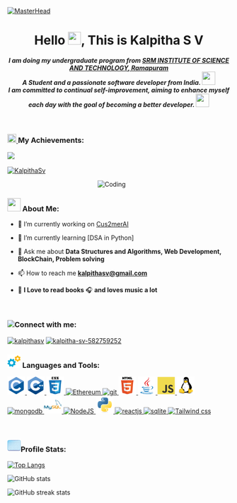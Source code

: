 [![MasterHead](https://github.com/MishManners/MishManners/raw/master/MishManners%20Room%20animated.gif)](https://github.com/kalpithasv)
<h1 align="center">Hello <a href="https://github.com/SiddharthaBhattacharjee"><img src="https://github.com/iamimmanuelraj/iamimmanuelraj/blob/master/Assets/Handshake.gif" width="29px" height="29px"></a>, This is Kalpitha S V</h1>
<h4 align="center"><i>
I am doing my undergraduate program from <a href="https://www.srmist.edu.in/"> <b>SRM INSTITUTE OF SCIENCE AND TECHNOLOGY</b>, Ramapuram</a>
<br> A Student and a passionate software developer from India. <a href="https://www.linkedin.com/in/kalpitha-sv-582759252/"><img src="https://github.com/iamimmanuelraj/iamimmanuelraj/blob/master/Assets/Developer.gif" width="30px" height="30px"></a><br>I am committed to continual self-improvement, aiming to enhance myself each day with the goal of becoming a better developer. <a href="https://twitter.com/KalpithaSv"><img src="https://github.com/iamimmanuelraj/iamimmanuelraj/blob/master/Assets/Rocket.gif" width="30px" height="30px"></a></i></h4>
<br>

<h3 align="left"><a href="[![trophy](https://github-kalpithasv-trophy.vercel.app/?username=ryo-ma&theme=onedark)](https://github.com/ryo-ma/github-profile-trophy)"><img src="https://github.com/iamimmanuelraj/iamimmanuelraj/blob/master/Assets/Medal.gif" width="20px" height="20px"> </a> My Achievements:</h3>

![](https://github-profile-trophy.vercel.app/?username=kalpithasv&theme=discord&no-frame=false&no-bg=false&margin-w=3&margin-h=3)
<p align="left"> <a href="https://twitter.com/KalpithaSv" target="blank"><img src="https://img.shields.io/twitter/follow/KalpithaSv?logo=twitter&style=for-the-badge" alt="KalpithaSv" /></a> </p>

<a href="https://github.com/kalpithasv?tab=repositories"><img align="right" alt="Coding" width="300" src="https://github.com/iamimmanuelraj/iamimmanuelraj/blob/master/Assets/computer-work.gif"></a>
<br>
<h3 align="left"><a href="https://www.linkedin.com/in/kalpitha-sv-582759252/"><img src="https://github.com/iamimmanuelraj/iamimmanuelraj/blob/master//Developer.gif" width="30px" height="30px"></a> About Me:</h3>

- 🔭 I’m currently working on [Cus2merAI](https://github.com/kalpithasv/intel-twilio-backend)

- 🌱 I’m currently learning [DSA in Python]

- 💬 Ask me about **Data Structures and Algorithms, Web Development, BlockChain, Problem solving**

- 📫 How to reach me **kalpithasv@gmail.com**

- 📖 **I Love to read books** 🎧 **and loves music a lot**

<br>
<h3 align="left"><a href="https://linktr.ee/kalpithasv"><img src="https://github.com/iamimmanuelraj/iamimmanuelraj/blob/master/Assets/Hi.gif" height="32px"></a>Connect with me:</h3>
<p align="left">
<a href="https://twitter.com/KalpithaSv" target="blank"><img align="center" src="https://raw.githubusercontent.com/rahuldkjain/github-profile-readme-generator/master/src/images/icons/Social/twitter.svg" alt="kalpithasv" height="30" width="40" /></a>
<a href="https://www.linkedin.com/in/kalpitha-sv-582759252/" target="blank"><img align="center" src="https://raw.githubusercontent.com/rahuldkjain/github-profile-readme-generator/master/src/images/icons/Social/linked-in-alt.svg" alt="kalpitha-sv-582759252" height="30" width="40" /></a>

<br>
<h3 align="left"><a><img src="https://github.com/SiddharthaBhattacharjee/SiddharthaBhattacharjee/blob/main/assets/output-onlinegiftools%20(3).gif" height="30px"></a> Languages and Tools:</h3>
<p align="left"><a href="https://www.cprogramming.com/" target="_blank" rel="noreferrer"> <img src="https://raw.githubusercontent.com/devicons/devicon/master/icons/c/c-original.svg" alt="c" width="40" height="40"/> </a> <a href="https://www.w3schools.com/cpp/" target="_blank" rel="noreferrer"> <img src="https://raw.githubusercontent.com/devicons/devicon/master/icons/cplusplus/cplusplus-original.svg" alt="cplusplus" width="40" height="40"/> </a> <a href="https://www.w3schools.com/css/" target="_blank" rel="noreferrer"> <img src="https://raw.githubusercontent.com/devicons/devicon/master/icons/css3/css3-original-wordmark.svg" alt="css3" width="40" height="40"/> </a> <a href="https://ethereum.org/en/" target="_blank" rel="noreferrer"> <img src="https://www.vectorlogo.zone/logos/ethereum/ethereum-icon.svg" alt="Ethereum" width="40" height="40"/> </a> <a href="https://git-scm.com/" target="_blank" rel="noreferrer"> <img src="https://www.vectorlogo.zone/logos/git-scm/git-scm-icon.svg" alt="git" width="40" height="40"/> </a> <a href="https://www.w3.org/html/" target="_blank" rel="noreferrer"> <img src="https://raw.githubusercontent.com/devicons/devicon/master/icons/html5/html5-original-wordmark.svg" alt="html5" width="40" height="40"/> </a> <a href="https://www.java.com" target="_blank" rel="noreferrer"> <img src="https://raw.githubusercontent.com/devicons/devicon/master/icons/java/java-original.svg" alt="java" width="40" height="40"/> </a> <a href="https://developer.mozilla.org/en-US/docs/Web/JavaScript" target="_blank" rel="noreferrer"> <img src="https://raw.githubusercontent.com/devicons/devicon/master/icons/javascript/javascript-original.svg" alt="javascript" width="40" height="40"/> </a>  <a href="https://www.linux.org/" target="_blank" rel="noreferrer"> <img src="https://raw.githubusercontent.com/devicons/devicon/master/icons/linux/linux-original.svg" alt="linux" width="40" height="40"/>  <a href="https://www.mongodb.com" target="_blank" rel="noreferrer"> <img src="https://www.vectorlogo.zone/logos/mongodb/mongodb-icon.svg" alt="mongodb" width="40" height="40"/> </a> <a href="https://www.mysql.com/" target="_blank" rel="noreferrer"> <img src="https://raw.githubusercontent.com/devicons/devicon/master/icons/mysql/mysql-original-wordmark.svg" alt="mysql" width="40" height="40"/> </a> <a href="https://nodejs.org" target="_blank" rel="noreferrer"> <img src="https://upload.wikimedia.org/wikipedia/commons/thumb/d/d9/Node.js_logo.svg/590px-Node.js_logo.svg.png" alt="NodeJS" width="50" height="40"/> </a> <a href="https://www.python.org" target="_blank" rel="noreferrer"> <img src="https://raw.githubusercontent.com/devicons/devicon/master/icons/python/python-original.svg" alt="python" width="40" height="40"/> </a> <a href="https://www.reactjs.org/" target="_blank" rel="noreferrer"> <img src="https://www.vectorlogo.zone/logos/reactjs/reactjs-icon.svg" alt="reactjs" width="40" height="40"/> </a>  <a href="https://www.sqlite.org/" target="_blank" rel="noreferrer"> <img src="https://www.vectorlogo.zone/logos/sqlite/sqlite-icon.svg" alt="sqlite" width="40" height="40"/> </a> <a href="https://tailwindcss.com" target="_blank" rel="noreferrer"> <img src="https://www.vectorlogo.zone/logos/tailwindcss/tailwindcss-icon.svg" alt="Tailwind css" width="40" height="40"/> </a> 
 </p>
 <br>
<h3 align="left"><a href="https://github.com/anuraghazra/github-readme-stats"><img src="https://github.com/SiddharthaBhattacharjee/SiddharthaBhattacharjee/blob/main/assets/output-onlinegiftools%20(4).gif" height="30px"></a>Profile Stats:</h3>

[![Top Langs](https://github-readme-stats.vercel.app/api/top-langs/?username=kalpithasv&theme=nord&layout=compact)](https://github.com/anuraghazra/github-readme-stats)

![GitHub stats](https://github-readme-stats.vercel.app/api?username=kalpithasv&show_icons=true&theme=nord)  

![GitHub streak stats](https://github-readme-streak-stats.herokuapp.com/?user=kalpithasv&theme=nord)  

<!--[![Kalpitha's GitHub Activity Graph](https://github-readme-activity-graph.cyclic.app/graph?username=kalpithasv&theme=nord)](https://github.com/kalpithasv)-->

